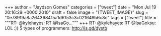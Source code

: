 
+++
author = "Jaydson Gomes"
categories = ["tweet"]
date = "Mon Jul 19 20:16:29 +0000 2010"
draft = false
image = "{TWEET_IMAGE}"
slug = "0e789f9a8a264368415a1d6153c3c021649b6c8c"
tags = ["tweet"]
title = """RT: @kylehayes: RT @IsaGo..."""
+++
RT: @kylehayes: RT @IsaGoksu: LOL :)) 5 types of programmers: http://is.gd/dystb
